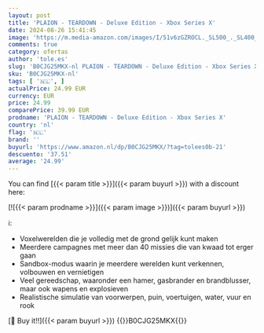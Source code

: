 ```yaml
---
layout: post
title: 'PLAION - TEARDOWN - Deluxe Edition - Xbox Series X'
date: 2024-08-26 15:41:45
image: 'https://m.media-amazon.com/images/I/51v6zGZROCL._SL500_._SL400_.jpg'
comments: true
category: ofertas
author: 'tole.es'
slug: 'B0CJG25MKX-nl PLAION - TEARDOWN - Deluxe Edition - Xbox Series X'
sku: 'B0CJG25MKX-nl'
tags: [ '🇳🇱', ]
actualPrice: 24.99 EUR
currency: EUR
price: 24.99
comparePrice: 39.99 EUR
prodname: 'PLAION - TEARDOWN - Deluxe Edition - Xbox Series X'
country: 'nl'
flag: '🇳🇱'
brand: ''
buyurl: 'https://www.amazon.nl/dp/B0CJG25MKX/?tag=tolees0b-21'
descuento: '37.51'
average: '24.99'
---
```


You can find [{{< param title >}}]({{< param buyurl >}}) with a discount here:

[![{{< param prodname >}}]({{< param image >}})]({{< param buyurl >}})

ℹ️:

- Voxelwerelden die je volledig met de grond gelijk kunt maken
- Meerdere campagnes met meer dan 40 missies die van kwaad tot erger gaan
- Sandbox-modus waarin je meerdere werelden kunt verkennen, volbouwen en vernietigen
- Veel gereedschap, waaronder een hamer, gasbrander en brandblusser, maar ook wapens en explosieven
- Realistische simulatie van voorwerpen, puin, voertuigen, water, vuur en rook

[🛒 Buy it!!]({{< param buyurl >}})
{{<world>}}B0CJG25MKX{{</world>}}
